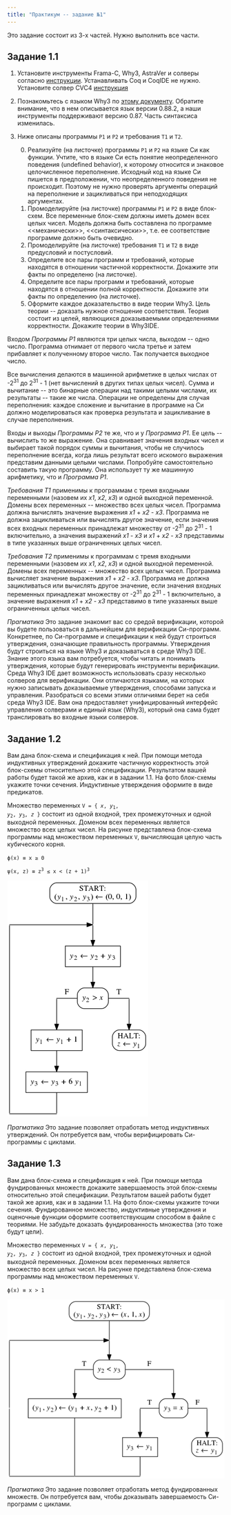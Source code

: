 ```yaml
---
title: "Практикум -- задание №1"
---
```


Это задание состоит из 3-х частей. Нужно выполнить все части.

## Задание 1.1

1. Установите инструменты Frama-C, Why3, AstraVer и солверы
   согласно [инструкции](https://forge.ispras.ru/projects/astraver/wiki).
   Устанавливать Coq и CoqIDE не нужно. Установите солвер CVC4
   [инструкция](../cvc4.md)
2. Познакомьтесь с языком Why3 по [этому документу](https://web.archive.org/web/20171208230848/http://why3.lri.fr/manual.pdf).
   Обратите внимание, что в нем описывается язык версии 0.88.2, а наши
   инструменты поддерживают версию 0.87. Часть синтаксиса изменилась.
3. Ниже описаны программы `P1` и `P2` и требования `T1` и `T2`.

   0. Реализуйте (на листочке) программы `P1` и `P2` на языке Си как функции.
      Учтите, что в языке Си есть понятие неопределенного поведения
      (undefined behavior), к которому относится и знаковое целочисленное
      переполнение. Исходный код на языке Си пишется в предположении, что
      неопределенного поведения не происходит. Поэтому не нужно проверять
      аргументы операций на переполнение и зацикливаться при неподходящих
      аргументах.
   1. Промоделируйте (на листочке) программы `P1` и `P2` в виде блок-схем.
      Все переменные блок-схем должны иметь домен всех целых чисел.
      Модель должна быть составлена по программе <<механически>>,
      <<синтаксически>>, т.е. ее соответствие программе должно быть очевидно.
   2. Промоделируйте (на листочке) требования `T1` и `T2` в виде предусловий
      и постусловий.
   3. Определите все пары программ и требований, которые находятся в отношении
      частичной корректности. Докажите эти факты по определеню (на листочке).
   4. Определите все пары программ и требований, которые находятся в отношении
      полной корректности. Докажите эти факты по определению (на листочке).
   5. Оформите каждое доказательство в виде теории Why3. Цель теории -- доказать
      нужное отношение соответствия. Теория состоит из целей, являющихся
      доказываемыми определениями корректности. Докажите теории в Why3IDE.

Входом _Программы P1_ являются три целых числа, выходом -- одно число.
Программа отнимает от первого числа третье и затем прибавляет к полученному
второе число. Так получается выходное число.

Все вычисления делаются в машинной арифметике в целых числах от -2<sup>31</sup> до 2<sup>31</sup> - 1
(нет вычислений в других типах целых чисел).
Сумма и вычитание -- это бинарные операции над такими
целыми числами, их результаты -- такие же числа. Операции не определены для
случая переполнения: каждое сложение и вычитание в программе на Си должно
моделироваться как проверка результата и зацикливание в случае переполнения.

Входы и выходы _Программы Р2_ те же, что и у _Программа Р1_. Ее цель --
вычислить то же выражение. Она сравнивает значения входных чисел и выбирает
такой порядок суммы и вычитания, чтобы не случилось переполнение всегда,
когда лишь результат всего искомого
выражения представим данными целыми числами. Попробуйте самостоятельно
составить такую программу. Она использует ту же машинную арифметику, что и
_Программа Р1_.

_Требования Т1_ применимы к программам с тремя входными переменными
(назовем их _x1_, _x2_, _x3_) и одной выходной переменной. Домены всех
переменных -- множество всех целых чисел. Программа должна вычислять
значение выражения _x1_ + _x2_ - _x3_.
Программа не должна зацикливаться или вычислять другое значение, если
значения всех входных переменных принадлежат множеству от
-2<sup>31</sup> до 2<sup>31</sup> - 1 включительно,
а значения выражений _x1_ - _x3_ и _x1_ + _x2_ - _x3_
представимы в типе указанных выше ограниченных целых чисел.

_Требования Т2_ применимы к программам с тремя входными переменными
(назовем их _x1_, _x2_, _x3_) и одной выходной переменной. Домены всех
переменных -- множество всех целых чисел. Программа вычисляет значение
выражения _x1_ + _x2_ - _x3_.
Программа не должна зацикливаться или вычислять другое значение, если
значения входных переменных принадлежат множеству
от -2<sup>31</sup> до 2<sup>31</sup> - 1 включительно,
а значение выражения _x1_ + _x2_ - _x3_ представимо
в типе указанных выше ограниченных целых чисел.

_Прагматика_ Это задание знакомит вас со средой верификации,
которой вы будете пользоваться в дальнейшем для верификации Си-программ.
Конкретнее, по Си-программе и спецификации к ней будут строиться
утверждения, означающие правильность программы. Утверждения будут
строиться на языке Why3 и доказываться в среде Why3 IDE. Знание этого
языка вам потребуется, чтобы читать и понимать утверждения, которые
будут генерировать инструменты верификации. Среда Why3 IDE дает
возможность использовать сразу несколько солверов для верификации. Они
отличаются языками, на которых нужно записывать доказываемые утверждения,
способами запуска и управления. Разобраться со всеми этими отличиями
берет на себя среда Why3 IDE. Вам она предоставляет унифицированный
интерфейс управления солверами и единый язык (Why3), который она сама
будет транслировать во входные языки солверов.

## Задание 1.2

Вам дана блок-схема и спецификация к ней. При помощи
метода индуктивных утверждений докажите частичную корректность этой
блок-схемы относительно этой спецификации. Результатом вашей работы будет
такой же архив, как и в задании 1.1. На фото блок-схемы укажите
точки сечения. Индуктивные утверждения оформите в виде предикатов.

Множество переменных <code>V = { <i>x</i>, <i>y</i><sub>1</sub>,
<i>y</i><sub>2</sub>, <i>y</i><sub>3</sub>, <i>z</i> }</code> состоит
из одной входной, трех промежуточных и одной выходной переменных.
Доменом всех переменных является множество всех целых чисел.
На рисунке представлена блок-схема программы над множеством переменных
<code>V</code>, вычисляющая целую часть кубического корня.

<code>&straightphi;(x) &equiv; x &ge; 0</code>

<code>&psi;(x, z) &equiv; z<sup>3</sup> &le; x &lt; (z + 1)<sup>3</sup></code>

![блок-схема к заданию 1.2](b1_2.png)

_Прагматика_ Это задание позволяет отработать метод индуктивных
утверждений. Он потребуется вам, чтобы верифицировать Си-программы с циклами.

## Задание 1.3

Вам дана блок-схема и спецификация к ней. При помощи
метода фундированных множеств докажите завершаемость этой блок-схемы
относительно этой спецификации. Результатом вашей работы будет такой же архив,
как и в задании 1.1. На фото блок-схемы укажите точки сечения.
Фундированное множество, индуктивные утверждения и оценочные функции
оформите соответствующим способом в файле с теориями. Не забудьте доказать
фундированность множества (это тоже будут цели).

Множество переменных <code>V = { <i>x</i>, <i>y</i><sub>1</sub>,
<i>y</i><sub>2</sub>, <i>y</i><sub>3</sub>, <i>z</i> }</code> состоит
из одной входной, трех промежуточных и одной выходной переменных.
Доменом всех переменных является множество всех целых чисел. На рисунке
представлена блок-схема программы над множеством переменных <code>V</code>.

<code>&straightphi;(x) &equiv; x &gt; 1</code>

![блок-схема к заданию 1.3](b1_3.png)

_Прагматика_ Это задание позволяет отработать метод фундированных
множеств. Он потребуется вам, чтобы доказывать завершаемость Си-программ
с циклами.
